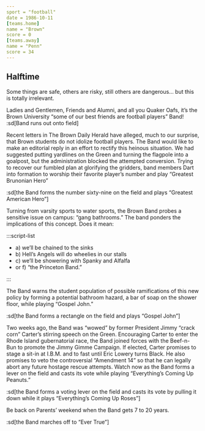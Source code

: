 ```yaml
---
sport = "football"
date = 1986-10-11
[teams.home]
name = "Brown"
score = 0
[teams.away]
name = "Penn"
score = 34
---
```


## Halftime

Some things are safe, others are risky, still others are dangerous... but this is totally irrelevant.

Ladies and Gentlemen, Friends and Alumni, and all you Quaker Oafs, it’s the Brown University “some of our best friends are football players” Band! :sd[Band runs out onto field]

Recent letters in The Brown Daily Herald have alleged, much to our surprise, that Brown students do not idolize football players. The Band would like to make an editorial reply in an effort to rectify this heinous situation. We had suggested putting yardlines on the Green and turning the flagpole into a goalpost, but the administration blocked the attempted conversion. Trying to recover our fumbled plan at glorifying the gridders, band members Dart into formation to worship their favorite player’s number and play “Greatest Brunonian Hero”

:sd[the Band forms the number sixty-nine on the field and plays “Greatest American Hero”]

Turning from varsity sports to water sports, the Brown Band probes a sensitive issue on campus: “gang bathrooms.” The band ponders the implications of this concept. Does it mean:

:::script-list

- a) we’ll be chained to the sinks
- b) Hell’s Angels will do wheelies in our stalls
- c) we’ll be showering with Spanky and Alfalfa
- or f) “the Princeton Band.”

:::

The Band warns the student population of possible ramifications of this new policy by forming a potential bathroom hazard, a bar of soap on the shower floor, while playing “Gospel John.”

:sd[the Band forms a rectangle on the field and plays “Gospel John”]

Two weeks ago, the Band was “wowed” by former President Jimmy “crack corn” Carter’s stirring speech on the Green. Encouraging Carter to enter the Rhode Island gubernatorial race, the Band joined forces with the Beef-n-Bun to promote the Jimmy Gimme Campaign. If elected, Carter promises to stage a sit-in at I.B.M. and to fast until Eric Lowery turns Black. He also promises to veto the controversial “Amendment 14” so that he can legally abort any future hostage rescue attempts. Watch now as the Band forms a lever on the field and casts its vote while playing “Everything’s Coming Up Peanuts.”

:sd[the Band forms a voting lever on the field and casts its vote by pulling it down while it plays “Everything’s Coming Up Roses”]

Be back on Parents’ weekend when the Band gets 7 to 20 years.

:sd[the Band marches off to “Ever True”]
